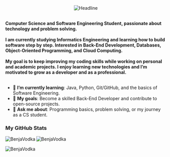<div>
  <div align=center>
        <div align="center">
  <img src="https://readme-typing-svg.herokuapp.com?color=%236FDA44&size=32&center=true&vCenter=true&width=600&height=50&lines=Hi+there!+I'm+Benjamín+Romero+%F0%9F%91%8B;Informatics+Engineering+Student;Aspiring+Back-End+Developer;Passionate+Learner;Open-Source+Enthusiast" alt="Headline" />
</div>
  <div align=left>
    <br>
    <p>
      <strong>
        Computer Science and Software Engineering Student, passionate about technology and problem solving.<br><br>
        I am currently studying Informatics Engineering and learning how to build software step by step.  
        Interested in Back-End Development, Databases, Object-Oriented Programming, and Cloud Computing.<br><br>
        My goal is to keep improving my coding skills while working on personal and academic projects.  
        I enjoy learning new technologies and I’m motivated to grow as a developer and as a professional.<br><br>
      </strong>
    </p>
    <ul>
      <li>🌱 <b>I’m currently learning</b>: Java, Python, Git/GitHub, and the basics of Software Engineering.</li>
      <li>🎯 <b>My goals</b>: Become a skilled Back-End Developer and contribute to open-source projects.</li>
      <li>💬 <b>Ask me about</b>: Programming basics, problem solving, or my journey as a CS student.</li>
    </ul>
  </div>
</div>

<h3>My GitHub Stats</h3>
<p>
  <img align="left" src="https://github-readme-stats.vercel.app/api/top-langs?username=BenjaVodka&show_icons=true&theme=dark&locale=en&layout=compact" alt="BenjaVodka" />
</p>
<p>
  <img align="center" src="https://github-readme-stats.vercel.app/api?username=BenjaVodka&show_icons=true&theme=dark&locale=en" alt="BenjaVodka" />
</p>
<p>
  <img align="center" src="https://github-readme-streak-stats.herokuapp.com/?user=BenjaVodka&theme=dark" alt="BenjaVodka" />
</p>

